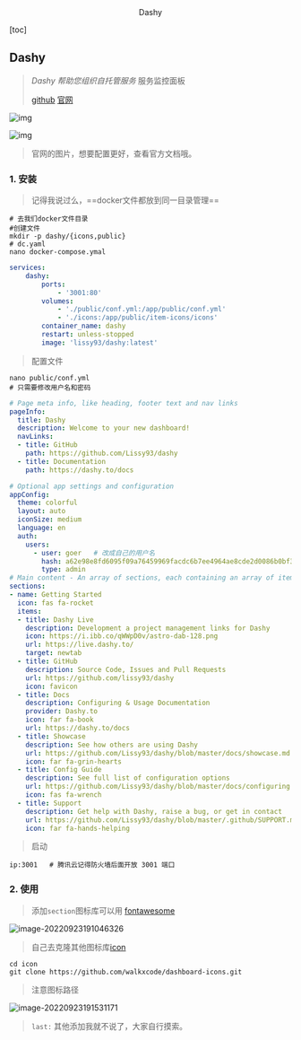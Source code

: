<center>Dashy</center>





[toc]





## Dashy

> *Dashy 帮助您组织自托管服务* 服务监控面板
>
> [github](https://github.com/Lissy93/dashy)  [官网](https://dashy.to/)

![img](https://lypro.gggggu.com/i/2022/09/23/632d90dfc748c.gif)

![img](https://lypro.gggggu.com/i/2022/09/23/632d90f1b8d25.png)

> 官网的图片，想要配置更好，查看官方文档哦。



### 1. 安装

> 记得我说过么，==docker文件都放到同一目录管理==

```shell
# 去我们docker文件目录
#创建文件
mkdir -p dashy/{icons,public}
# dc.yaml
nano docker-compose.ymal
```

```yaml
services:
    dashy:
        ports:
            - '3001:80'
        volumes:
            - './public/conf.yml:/app/public/conf.yml'
            - './icons:/app/public/item-icons/icons'
        container_name: dashy
        restart: unless-stopped
        image: 'lissy93/dashy:latest'
```

> 配置文件

```shell
nano public/conf.yml 
# 只需要修改用户名和密码
```

```yaml
# Page meta info, like heading, footer text and nav links
pageInfo:
  title: Dashy
  description: Welcome to your new dashboard!
  navLinks:
  - title: GitHub
    path: https://github.com/Lissy93/dashy
  - title: Documentation
    path: https://dashy.to/docs

# Optional app settings and configuration
appConfig:
  theme: colorful
  layout: auto
  iconSize: medium
  language: en
  auth:
    users:
      - user: goer   # 改成自己的用户名
        hash: a62e98e8fd6095f09a76459969facdc6b7ee4964ae8cde2d0086b0bf302cb422  # cha256 哈希加密，地址用这个： https://emn178.github.io/online-tools/sha256.html
        type: admin
# Main content - An array of sections, each containing an array of items
sections:
- name: Getting Started
  icon: fas fa-rocket
  items:
  - title: Dashy Live
    description: Development a project management links for Dashy
    icon: https://i.ibb.co/qWWpD0v/astro-dab-128.png
    url: https://live.dashy.to/
    target: newtab
  - title: GitHub
    description: Source Code, Issues and Pull Requests
    url: https://github.com/lissy93/dashy
    icon: favicon
  - title: Docs
    description: Configuring & Usage Documentation
    provider: Dashy.to
    icon: far fa-book
    url: https://dashy.to/docs
  - title: Showcase
    description: See how others are using Dashy
    url: https://github.com/Lissy93/dashy/blob/master/docs/showcase.md
    icon: far fa-grin-hearts
  - title: Config Guide
    description: See full list of configuration options
    url: https://github.com/Lissy93/dashy/blob/master/docs/configuring.md
    icon: fas fa-wrench
  - title: Support
    description: Get help with Dashy, raise a bug, or get in contact
    url: https://github.com/Lissy93/dashy/blob/master/.github/SUPPORT.md
    icon: far fa-hands-helping
```

> 启动

```shell
ip:3001   # 腾讯云记得防火墙后面开放 3001 端口
```



### 2. 使用

> 添加`section`图标库可以用 [fontawesome](http://www.fontawesome.com.cn/)

![image-20220923191046326](https://lypro.gggggu.com/i/2022/09/23/632d943791d44.png)

> 自己去克隆其他图标库[icon](https://github.com/walkxcode/dashboard-icons)

```shell
cd icon 
git clone https://github.com/walkxcode/dashboard-icons.git 
```

> 注意图标路径

![image-20220923191531171](https://lypro.gggggu.com/i/2022/09/23/632d95544c799.png)



> `last:` 其他添加我就不说了，大家自行摸索。

